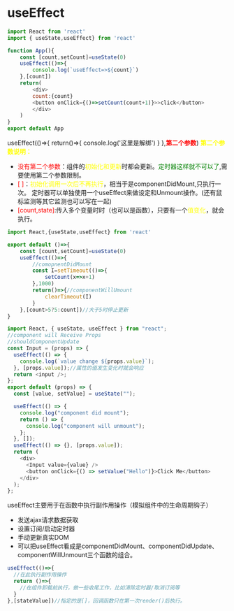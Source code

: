 # useEffect
```javascript
import React from 'react'
import { useState,useEffect} from 'react'

function App(){
    const [count,setCount]=useState(0)
    useEffect(()=>{
        console.log(`useEffect=>${count}`)
    },[count])
    return(
        <div>
        count:{count}
        <button onClick={()=>setCount(count+1)}>>click</button>
        </div>
    )
}
export default App
```
useEffect(()=>{
    return()=>{
        console.log('这里是解绑')
    }
},**<font color=red>第二个参数</font>**)
**<font color=yellow>第二个参数说明：</font>**

+ <font color=red>没有第二个参数</font>：组件的<font color=yellow>初始化和更新</font>时都会更新。<font color=green>定时器这样就不可以了</font>,需要使用第二个参数限制。
+ <font color=red>[ ]</font>：<font color=yellow>初始化调用一次后不再执行</font>，相当于是componentDidMount,只执行一次。
定时器可以单独使用一个useEffect来做设定和Unmount操作。(还有鼠标监测等其它监测也可以写在一起)
+ <font color=red>[count,state]</font>:传入多个变量时时（也可以是函数），只要有一个<font color=yellow>值变化</font>，就会执行。

```javascript
import React,{useState,useEffect} from 'react'

export default ()=>{
    const [count,setCount]=useState(0)
    useEffect(()=>{
        //comopnentDidMount
        const I=setTimeout(()=>{
            setCount(x=>x+1)
        },1000)
        return()=>{//componentWillUmount
            clearTimeout(I)
        }
    },[count>5?5:count])//大于5时停止更新
}

```

```javascript
import React, { useState, useEffect } from "react";
//component will Receive Props
//shouldComponentUpdate
const Input = (props) => {
  useEffect(() => {
    console.log(`value change ${props.value}`);
  }, [props.value]);//属性的值发生变化时就会响应
  return <input />;
};
export default (props) => {
  const [value, setValue] = useState("");

  useEffect(() => {
    console.log("component did mount");
    return () => {
      console.log("component will unmount");
    };
  }, []);
  useEffect(() => {}, [props.value]);
  return (
    <div>
      <Input value={value} />
      <button onClick={() => setValue("Hello")}>Click Me</button>
    </div>
  );
};
```
useEffect主要用于在函数中执行副作用操作（模拟组件中的生命周期钩子）
- 发送ajax请求数据获取
- 设置订阅/启动定时器
- 手动更新真实DOM
- 可以把useEffect看成是componentDidMount、componentDidUpdate、componentWillUnmount三个函数的组合。
```javascript
useEffect(()=>{
  //在此执行副作用操作
  return ()=>{
    //在组件卸载前执行，做一些收尾工作，比如清除定时器/取消订阅等
  }
},[stateValue])//指定的是[]，回调函数只在第一次render()后执行。
```



